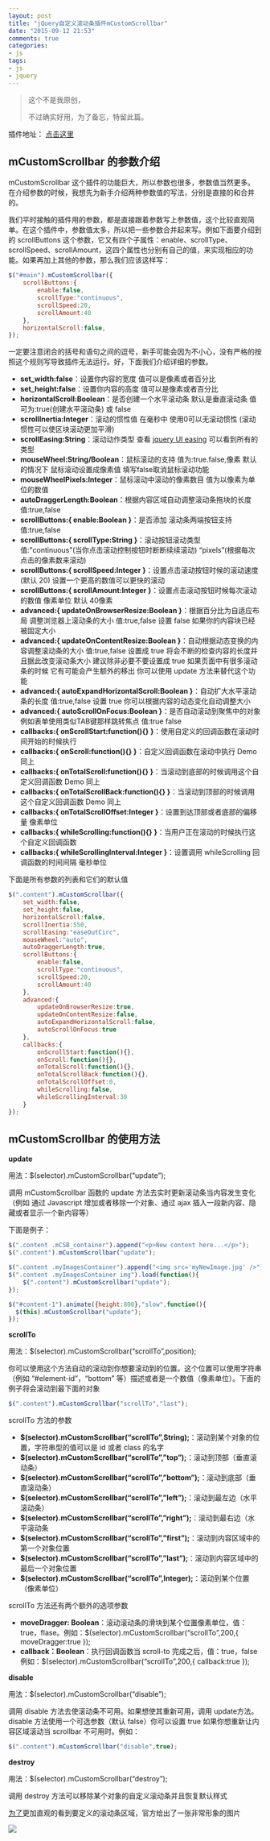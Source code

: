 ```yaml
---
layout: post
title: "jQuery自定义滚动条插件mCustomScrollbar"
date: "2015-09-12 21:53"
comments: true
categories:
- js
tags:
- js
- jquery
---
```


>这个不是我原创，
>
>不过确实好用，为了备忘，特留此篇。

插件地址： [点击这里](http://manos.malihu.gr/jquery-custom-content-scroller/)

## mCustomScrollbar 的参数介绍

mCustomScrollbar 这个插件的功能巨大，所以参数也很多，参数值当然更多。在介绍参数的时候，我想先为新手介绍两种参数值的写法，分别是直接的和合并的。

我们平时接触的插件用的参数，都是直接跟着参数写上参数值，这个比较直观简单。在这个插件中，参数值太多，所以把一些参数合并起来写。例如下面要介绍到的 scrollButtons 这个参数，它又有四个子属性：enable、scrollType、scrollSpeed、scrollAmount，这四个属性也分别有自己的值，来实现相应的功能。如果再加上其他的参数，那么我们应该这样写：

```javascript
$("#main").mCustomScrollbar({
	scrollButtons:{
		enable:false,
		scrollType:"continuous",
		scrollSpeed:20,
		scrollAmount:40
	},
 	horizontalScroll:false,
});
```

一定要注意闭合的括号和语句之间的逗号，新手可能会因为不小心，没有严格的按照这个规则写导致插件无法运行。好，下面我们介绍详细的参数。

- **set_width:false**：设置你内容的宽度 值可以是像素或者百分比
- **set_height:false**：设置你内容的高度 值可以是像素或者百分比
- **horizontalScroll:Boolean**：是否创建一个水平滚动条 默认是垂直滚动条 值可为:true(创建水平滚动条) 或 false
- **scrollInertia:Integer**：滚动的惯性值 在毫秒中 使用0可以无滚动惯性 (滚动惯性可以使区块滚动更加平滑)
- **scrollEasing:String**：滚动动作类型 查看 [jquery UI easing](http://view.jqueryui.com/formcontrols/demos/effect/easing.html) 可以看到所有的类型
- **mouseWheel:String/Boolean**：鼠标滚动的支持 值为:true.false,像素 默认的情况下 鼠标滚动设置成像素值 填写false取消鼠标滚动功能
- **mouseWheelPixels:Integer**：鼠标滚动中滚动的像素数目 值为以像素为单位的数值
- **autoDraggerLength:Boolean**：根据内容区域自动调整滚动条拖块的长度 值:true,false
- **scrollButtons:{ enable:Boolean }**：是否添加 滚动条两端按钮支持 值:true,false
- **scrollButtons:{ scrollType:String }**：滚动按钮滚动类型 值:”continuous”(当你点击滚动控制按钮时断断续续滚动) “pixels”(根据每次点击的像素数来滚动)
- **scrollButtons:{ scrollSpeed:Integer }**：设置点击滚动按钮时候的滚动速度(默认 20) 设置一个更高的数值可以更快的滚动
- **scrollButtons:{ scrollAmount:Integer }**：设置点击滚动按钮时候每次滚动的数值 像素单位 默认 40像素
- **advanced:{ updateOnBrowserResize:Boolean }**：根据百分比为自适应布局 调整浏览器上滚动条的大小 值:true,false 设置 false 如果你的内容块已经被固定大小
- **advanced:{ updateOnContentResize:Boolean }**：自动根据动态变换的内容调整滚动条的大小 值:true,false 设置成 true 将会不断的检查内容的长度并且据此改变滚动条大小 建议除非必要不要设置成 true 如果页面中有很多滚动条的时候 它有可能会产生额外的移出 你可以使用 update 方法来替代这个功能
- **advanced:{ autoExpandHorizontalScroll:Boolean }**：自动扩大水平滚动条的长度 值:true,false 设置 true 你可以根据内容的动态变化自动调整大小
- **advanced:{ autoScrollOnFocus:Boolean }**：是否自动滚动到聚焦中的对象 例如表单使用类似TAB键那样跳转焦点 值:true false
- **callbacks:{ onScrollStart:function(){} }**：使用自定义的回调函数在滚动时间开始的时候执行
- **callbacks:{ onScroll:function(){} }**：自定义回调函数在滚动中执行 Demo 同上
- **callbacks:{ onTotalScroll:function(){} }**：当滚动到底部的时候调用这个自定义回调函数 Demo 同上
- **callbacks:{ onTotalScrollBack:function(){} }**：当滚动到顶部的时候调用这个自定义回调函数 Demo 同上
- **callbacks:{ onTotalScrollOffset:Integer }**：设置到达顶部或者底部的偏移量 像素单位
- **callbacks:{ whileScrolling:function(){} }**：当用户正在滚动的时候执行这个自定义回调函数
- **callbacks:{ whileScrollingInterval:Integer }**：设置调用 whileScrolling 回调函数的时间间隔 毫秒单位

下面是所有参数的列表和它们的默认值

```javascript
$(".content").mCustomScrollbar({
	set_width:false,
	set_height:false,
	horizontalScroll:false,
	scrollInertia:550,
	scrollEasing:"easeOutCirc",
	mouseWheel:"auto",
	autoDraggerLength:true,
	scrollButtons:{
		enable:false,
		scrollType:"continuous",
		scrollSpeed:20,
		scrollAmount:40
	},
	advanced:{
		updateOnBrowserResize:true,
		updateOnContentResize:false,
		autoExpandHorizontalScroll:false,
		autoScrollOnFocus:true
	},
	callbacks:{
		onScrollStart:function(){},
		onScroll:function(){},
		onTotalScroll:function(){},
		onTotalScrollBack:function(){},
		onTotalScrollOffset:0,
		whileScrolling:false,
		whileScrollingInterval:30
	}
});
```

## mCustomScrollbar 的使用方法

**update**

用法：$(selector).mCustomScrollbar(“update”);

调用 mCustomScrollbar 函数的 update 方法去实时更新滚动条当内容发生变化（例如 通过 Javascript 增加或者移除一个对象、通过 ajax 插入一段新内容、隐藏或者显示一个新内容等）

下面是例子：

```javascript
$(".content .mCSB_container").append("<p>New content here...</p>");
$(".content").mCustomScrollbar("update");

$(".content .myImagesContainer").append("<img src='myNewImage.jpg' />");
$(".content .myImagesContainer img").load(function(){
	$(".content").mCustomScrollbar("update");
});

$("#content-1").animate({height:800},"slow",function(){
  $(this).mCustomScrollbar("update");
});
```

**scrollTo**

用法：$(selector).mCustomScrollbar(“scrollTo”,position);

你可以使用这个方法自动的滚动到你想要滚动到的位置。这个位置可以使用字符串（例如 “#element-id”，“bottom” 等）描述或者是一个数值（像素单位）。下面的例子将会滚动到最下面的对象

```javascript
$(".content").mCustomScrollbar("scrollTo","last");
```

scrollTo 方法的参数

- **$(selector).mCustomScrollbar(“scrollTo”,String);**：滚动到某个对象的位置，字符串型的值可以是 id 或者 class 的名字
- **$(selector).mCustomScrollbar(“scrollTo”,”top”);**：滚动到顶部（垂直滚动条）
- **$(selector).mCustomScrollbar(“scrollTo”,”bottom”);**：滚动到底部（垂直滚动条）
- **$(selector).mCustomScrollbar(“scrollTo”,”left”);**：滚动到最左边（水平滚动条）
- **$(selector).mCustomScrollbar(“scrollTo”,”right”);**：滚动到最右边（水平滚动条
- **$(selector).mCustomScrollbar(“scrollTo”,”first”);**：滚动到内容区域中的第一个对象位置
- **$(selector).mCustomScrollbar(“scrollTo”,”last”);**：滚动到内容区域中的最后一个对象位置
- **$(selector).mCustomScrollbar(“scrollTo”,Integer);**：滚动到某个位置（像素单位）

scrollTo 方法还有两个额外的选项参数

- **moveDragger: Boolean**：滚动滚动条的滑块到某个位置像素单位，值：true，flase。例如：$(selector).mCustomScrollbar(“scrollTo”,200,{ moveDragger:true });
- **callback：Boolean**：执行回调函数当 scroll-to 完成之后，值：true，false 例如：$(selector).mCustomScrollbar(“scrollTo”,200,{ callback:true });

**disable**

用法：$(selector).mCustomScrollbar(“disable”);

调用 disable 方法去使滚动条不可用。如果想使其重新可用，调用 update方法。disable 方法使用一个可选参数（默认 false）你可以设置 true 如果你想重新让内容区域滚动当 scrollbar 不可用时。例如：

```javascript
$(".content").mCustomScrollbar("disable",true);
```

**destroy**

用法：$(selector).mCustomScrollbar(“destroy”);

调用 destroy 方法可以移除某个对象的自定义滚动条并且恢复默认样式

[为了]()更加直观的看到要定义的滚动条区域，官方给出了一张非常形象的图片

![](/images/mCustomScrollbar-1.png)